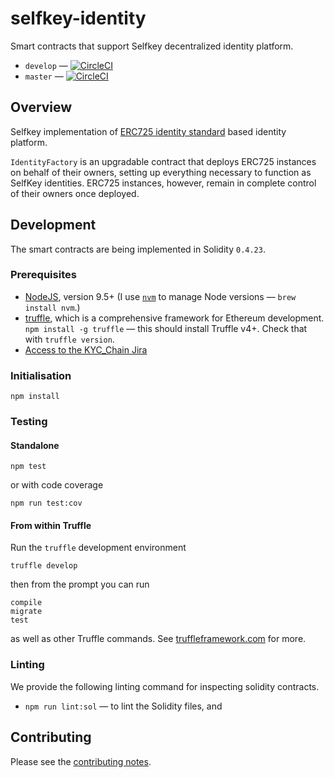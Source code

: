 # selfkey-identity

Smart contracts that support Selfkey decentralized identity platform.

* `develop` — [![CircleCI](https://circleci.com/gh/SelfKeyFoundation/selfkey-identity/tree/develop.svg?style=svg)](https://circleci.com/gh/SelfKeyFoundation/selfkey-identity/tree/develop)
* `master` — [![CircleCI](https://circleci.com/gh/SelfKeyFoundation/selfkey-identity/tree/master.svg?style=svg)](https://circleci.com/gh/SelfKeyFoundation/selfkey-identity/tree/master)

## Overview

Selfkey implementation of [ERC725 identity standard](https://github.com/ethereum/eips/issues/725)
based identity platform.

`IdentityFactory` is an upgradable contract that deploys ERC725 instances on behalf of their owners,
setting up everything necessary to function as SelfKey identities. ERC725 instances, however, remain
in complete control of their owners once deployed.

## Development

The smart contracts are being implemented in Solidity `0.4.23`.

### Prerequisites

* [NodeJS](htps://nodejs.org), version 9.5+ (I use [`nvm`](https://github.com/creationix/nvm) to manage Node versions — `brew install nvm`.)
* [truffle](http://truffleframework.com/), which is a comprehensive framework for Ethereum development. `npm install -g truffle` — this should install Truffle v4+.  Check that with `truffle version`.
* [Access to the KYC_Chain Jira](https://kyc-chain.atlassian.net)

### Initialisation

    npm install

### Testing

#### Standalone

    npm test

or with code coverage

    npm run test:cov

#### From within Truffle

Run the `truffle` development environment

    truffle develop

then from the prompt you can run

    compile
    migrate
    test

as well as other Truffle commands. See [truffleframework.com](http://truffleframework.com) for more.

### Linting

We provide the following linting command for inspecting solidity contracts.

* `npm run lint:sol` — to lint the Solidity files, and

## Contributing

Please see the [contributing notes](CONTRIBUTING.md).
